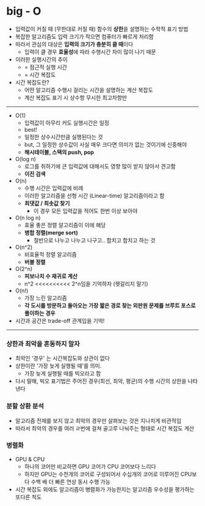 # big - O

- 입력값이 커질 때 (무한대로 커질 때) 함수의 **상한**을 설명하는 수학적 표기 방법
- 복잡한 알고리즘도 입력 크기가 작으면 컴퓨터가 빠르게 처리함
- 따라서 관심의 대상은 **입력의 크기가 충분히 클 때**이다
	- 입력이 클 경우 **효율성**에 따라 수행시간 차이 많이 나기 때문
- 이러한 실행시간의 추이
	- = 점근적 실행 시간
	- = 시간 복잡도
- 시간 복잡도란?
	- 어떤 알고리즘 수행시 걸리는 시간을 설명하는 계산 복잡도
	-	계산 복잡도 표기 시 상수항 무시한 최고차항만
---
- O(1)
	- 입력값이 아무리 커도 실행시간은 일정
	- best!
	- 일정한 상수시간만큼 실행된다는 것
	- but, 그 일정한 상수값이 사실 매우 크다면 의미가 없는 것이기에 신중해야
	- **해시테이블, 스택의 push, pop**
- O(log n)
	- 로그를 취하기에 큰 입력값에 대해서도 영향 많이 받지 않아서 견고함
	- **이진 검색**
- O(n)
	- 수행 시간은 입력값에 비례
	- 이러한 알고리즘을 선형 시간 (Linear-time) 알고리즘이라고 함
	- **최댓값 / 최솟값 찾기**
		- 이 경우 모든 입력값을 적어도 한번 이상 보아야
- O(n log n)
	- 효율 좋은 정렬 알고리즘이 이에 해당
	- **병합 정렬(merge sort)**
		- 절반으로 나누고 나누고 나구고.. 합치고 합치고 하는 것
- O(n^2)
	- 비효율적 정렬 알고리즘
	- **버블 정렬**
- O(2^n)
	- **피보나치 수 재귀로 계산**
	- n^2 <<<<<<<<<< 2^n임을 기억하자 (헷갈리지 말기)
- O(n!)
	- 가장 느린 알고리즘
	- **각 도시를 방문하고 돌아오는 가장 짧은 경로 찾는 외판원 문제를 브루트 포스로 풀이하는 경우**
- 시간과 공간은 trade-off 관계임을 기억!
---
### 상한과 최악을 혼동하지 말자
- 최악인 '경우' 는 시간복잡도와 상관이 없다
- 상한이란 '가장 늦게 실행될 때'를 의미.
	- 가장 늦게 실행될 때를 빅오라고 함
- 다시 말해, 빅오 표기법은 주어진 경우(최선, 최악, 평균)의 수행 시간의 상한을 나타낸다
### 분할 상환 분석
- 알고리즘 전체를 보지 않고 최악의 경우만 살펴보는 것은 지나치게 비관적임
- 따라서 최악의 경우를 여러 ㄹ번에 걸쳐 골고루 나눠주는 형태로 시간 복잡도 계산
### 병렬화
- GPU & CPU
	- 하나의 코어만 비교하면 GPU 코어가 CPU 코어보다 느리다
	- 하지만 GPU는 수천개의 코어로 구성되어서 수십개의 코어로 이루어진 CPU보다 수백 배 더 빠른 연상 동시 수행 가능
- 시간 복잡도 외에도 알고리즘이 병렬화가 가능한지는 알고리즘 우수성을 평가하는 또다른 척도
